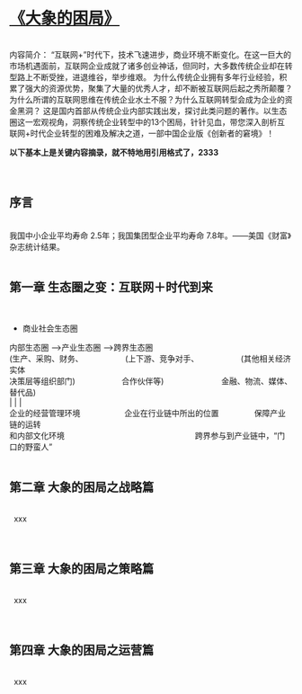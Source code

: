# [《大象的困局》](https://item.jd.com/11876595.html?dist=jd)  
<br>  
内容简介：    
“互联网+”时代下，技术飞速进步，商业环境不断变化。在这一巨大的市场机遇面前，互联网企业成就了诸多创业神话，但同时，大多数传统企业却在转型路上不断受挫，进退维谷，举步维艰。
为什么传统企业拥有多年行业经验，积累了强大的资源优势，聚集了大量的优秀人才，却不断被互联网后起之秀所颠覆？为什么所谓的互联网思维在传统企业水土不服？为什么互联网转型会成为企业的资金黑洞？
这是国内首部从传统企业内部实践出发，探讨此类问题的著作。以生态圈这一宏观视角，洞察传统企业转型中的13个困局，针针见血，带您深入剖析互联网+时代企业转型的困难及解决之道，一部中国企业版《创新者的窘境》！

<br>    

**以下基本上是关键内容摘录，就不特地用引用格式了，2333**
<br>  
<br> 

## 序言
<br>  
我国中小企业平均寿命 2.5年；我国集团型企业平均寿命 7.8年。——美国《财富》杂志统计结果。
<br>  
<br> 

## 第一章 生态圈之变：互联网＋时代到来
<br>

- 商业社会生态圈
    
内部生态圈                           ——>产业生态圈                        ——>跨界生态圈
<br> 
(生产、采购、财务、                   (上下游、竞争对手、                   (其他相关经济实体
<br> 
决策层等组织部门)                     合作伙伴等)                          金融、物流、媒体、替代品)
<br> 
|                                  |                                   |
<br> 
企业的经营管理环境                    企业在行业链中所出的位置                保障产业链的运转
<br> 
和内部文化环境                                                           跨界参与到产业链中，“门口的野蛮人”
<br>  
<br> 

## 第二章 大象的困局之战略篇
<br>  
xxx
<br>  
<br> 

## 第三章 大象的困局之策略篇
<br>  
xxx
<br>  
<br> 

## 第四章 大象的困局之运营篇
<br>  
xxx
<br>  
<br> 

